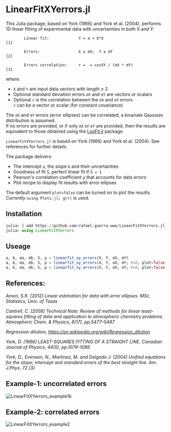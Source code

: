 # LinearFitXYerrors.jl

This Julia package, based on York (1966) and York et al. (2004), performs 1D linear fitting of experimental data with uncertainties in both X and Y:

            Linear fit:             Y = a + b*X                         [1]
            
            Errors:                 X ± σX;  Y ± σY                     [2]
            
            Errors correlation:     r =  = covXY / (σX * σY)            [3]

where:
- `X` and `Y` are input data vectors with length ≥ 2
- Optional standard deviation errors `σX` and `σY` are vectors or scalars
- Optional `r` is the correlation between the `σX` and `σY` errors\
           `r` can be a vector or scalar (for constant covariance)



The `σX` and `σY` errors (error ellipses) can be correlated, a bivariate Gaussian distribution is assumed.\
If no errors are provided, or if only `σX` or `σY` are provided, then the results are equivalent to those obtained using the [LsqFit.jl](https://github.com/JuliaNLSolvers/LsqFit.jl) package.

`LinearFitXYerrors.jl` is based on York (1966) and York et al. (2004). See references for further details.

The package delivers:
- The intercept `a`, the slope `b` and their uncertainties
- Goodness of fit `Ŝ`, perfect linear fit if `Ŝ = 1`
- Pearson's correlation coefficient `ρ` that accounts for data errors
- Plot recipe to display fit results with error ellipses

The default argument `plot=false` can be turned on to plot the results.\
Currently `using Plots.jl; gr()` is used.

##
## Installation
```julia
julia> ] add https://github.com/rafael-guerra-www/LinearFitXYerrors.jl
julia> using LinearFitXYerrors
```
##
## Useage
```julia
a, b, σa, σb, S, ρ = linearfit_xy_errors(X, Y, σX, σY)
a, b, σa, σb, S, ρ = linearfit_xy_errors(X, Y, σX, σY; r=0, plot=false)
a, b, σa, σb, S, ρ = linearfit_xy_errors(X, Y, σX, σY; r=0, plot=false)
```

##
## References:
*Amen, S.K. [2012] Linear estimation for data with error ellipses. MSc. Statistics, Univ. of Texas*

*Cantrell, C. [2008] Technical Note: Review of methods for linear least-squares fitting of data and application to atmospheric chemistry problems. Atmospheric Chem. & Physics, 8(17), pp.5477–5487*

*Regression dilution, https://en.wikipedia.org/wiki/Regression_dilution*

*York, D. [1966] LEAST-SQUARES FITTING OF A STRAIGHT LINE. Canadian Journal of Physics, 44(5), pp.1079–1086*

*York, D., Evensen, N., Martinez, M. and Delgado J. [2004] Unified equations for the slope; intercept and standard errors of the best straight line. Am. J.Phys. 72 [3]*

##
## Example-1: uncorrelated errors
![LinearFitXYerrors_example1b](https://user-images.githubusercontent.com/20739393/131935054-eab90824-c892-485c-9dd3-e26d61b434e7.png)
##
## Example-2: correlated errors
![LinearFitXYerrors_example2](https://user-images.githubusercontent.com/20739393/131934790-68da2f2e-b132-4d65-89a6-54e92c324db2.png)
